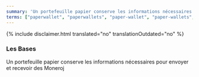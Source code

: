 ```yaml
---
summary: 'Un portefeuille papier conserve les informations nécessaires pour envoyer et recevoir des Moneroj'
terms: ["paperwallet", "paperwallets", "paper-wallet", "paper-wallets", "portefeuille-papier", "portefeuilles-papier"]
---
```


{% include disclaimer.html translated="no" translationOutdated="no" %}

### Les Bases

Un portefeuille papier conserve les informations nécessaires pour envoyer et
recevoir des Moneroj
